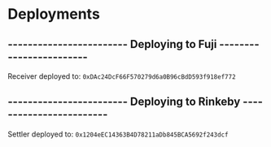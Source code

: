 # Deployments

## ------------------------ Deploying to Fuji ------------------------

Receiver deployed to: `0xDAc24DcF66F570279d6a0B96cBdD593f918ef772`

## ------------------------ Deploying to Rinkeby ------------------------

Settler deployed to: `0x1204eEC14363B4D78211aDb845BCA5692f243dcf`
